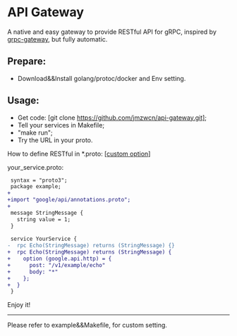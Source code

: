 # API Gateway
A native and easy gateway to provide RESTful API for gRPC, inspired by [grpc-gateway](https://github.com/grpc-ecosystem/grpc-gateway), but fully automatic.

## Prepare:
* Download&&Install golang/protoc/docker and Env setting.

## Usage:
* Get code: [git clone https://github.com/jmzwcn/api-gateway.git];
* Tell your services in Makefile;
* "make run";
* Try the URL in your proto.


How to define RESTful in *.proto: [[custom option](https://cloud.google.com/service-management/reference/rpc/google.api#http)]
   
   your_service.proto:
   ```diff
    syntax = "proto3";
    package example;
   +
   +import "google/api/annotations.proto";
   +
    message StringMessage {
      string value = 1;
    }
    
    service YourService {
   -  rpc Echo(StringMessage) returns (StringMessage) {}
   +  rpc Echo(StringMessage) returns (StringMessage) {
   +    option (google.api.http) = {
   +      post: "/v1/example/echo"
   +      body: "*"
   +    };
   +  }
    }
   ```
   
Enjoy it!

<hr/>
Please refer to example&&Makefile, for custom setting.
